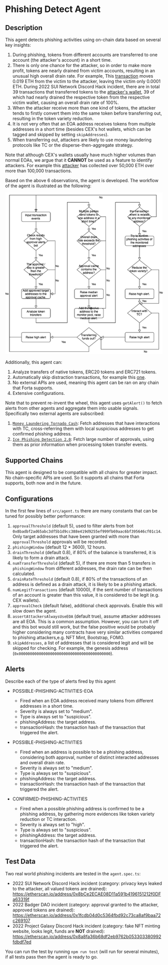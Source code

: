 # Phishing Detect Agent

## Description

This agent detects phishing activities using on-chain data based on several key insights:
1. During phishing, tokens from different accounts are transferred to one account (the attacker's account) in a short time.
2. There is only one chance for the attacker, so in order to make more profit, tokens are nearly drained from victim accounts, resulting in an unusual high overall drain rate. For example, This [transaction](https://etherscan.io/tx/0xc27078f9c169f314e9909c58207e0e42ac5b550d7c5147fae0fb90ad8f7bfbb2) moves 0.019 ETH from the victim to the attacker, leaving the victim only 0.0001 ETH. During 2022 SUI Network Discord Hack incident, there are in total 39 transactions that transferred tokens to the [attacker's wallet](https://etherscan.io/address/0x8bCe2ECAE08D11a591b4196151212f0DFa63319f), 39 of which had nearly drained the respective token from the respective victim wallet, causing an overall drain rate of 100%.
3. When the attacker receive more than one kind of tokens, the attacker tends to firstly convert them into the same token before transferring out, resulting in the token variety reduction.
4. It is not very often that an EOA address receives tokens from multiple addresses in a short time (besides CEX's hot wallets, which can be tagged and skipped by setting `skipAddresses`).
6. When transferring out, attackers are likely to use money laundering protocols like TC or the disperse-then-aggregate strategy.

Note that although CEX's wallets usually have much higher volumes than normal EOAs, we argue that it **CANNOT** be used as a feature to identify attackers. For example this [attacker](https://etherscan.io/address/0x0016c0d0343e8f2c3a7b6a51606b84b1545ec606) has collected over 50,000 ETH over more than 100,000 transactions.

Based on the above 6 observations, the agent is developed. The workflow of the agent is illustrated as the following:

![](./imgs/forta-phishing-detect.png)

Additionally, this agent can:
1. Analyze transfers of native tokens, ERC20 tokens and ERC721 tokens.
2. Automatically skip distraction transactions, for example this [one](https://etherscan.io/tx/0x21c11ac42d96c4fe922c5fc05aab0e94b772263b7e92ce7d8dfe3ff1795607fe).
3. No external APIs are used, meaning this agent can be ran on any chain that Forta supports.
4. Extensive configurations.

Note that to prevent re-invent the wheel, this agent uses `getAlert()` to fetch alerts from other agents and aggregate them into usable signals. Specifically two external agents are subscribed:
1. [`Money Laundering Tornado Cash`](https://explorer.forta.network/bot/0x4adff9a0ed29396d51ef3b16297070347aab25575f04a4e2bd62ec43ca4508d2): Fetch addresses that have interactions with TC, cross-referring them with local suspicious addresses to get confirmed phishing address.
2. [`Ice Phishing Detection 2.0`](https://explorer.forta.network/bot/0x8badbf2ad65abc3df5b1d9cc388e419d9255ef999fb69aac6bf395646cf01c14): Fetch large number of approvals, using them as prior information when processing token transfer events.

## Supported Chains

This agent is designed to be compatible with all chains for greater impact. No chain-specific APIs are used. So it supports all chains that Forta supports, both now and in the future.

## Configurations

In the first few lines of `src/agent.ts` there are many constants that can be tuned for possibly better performance:
1. `approvalThreshold` (default 5), used to filter alerts from bot `0x8badbf2ad65abc3df5b1d9cc388e419d9255ef999fb69aac6bf395646cf01c14`. Only target addresses that have been granted with more than `approvalThreshold` approvals will be recorded.
2. `phishingWindow` (default 12 * 3600), 12 hours.
3. `drainThreshold` (default 0.8), if 80% of the balance is transferred, it is likely to form a drain attack.
4. `numTransferThreshold` (default 5), if there are more than 5 transfers in `phishingWindow` from different addresses, the drain rate can be then calculated.
5. `drainRateThreshold` (default 0.8), if 80% of the transactions of an address is defined as a drain attack, it is likely to be a phishing attack.
6. `numLegitTransactions` (default 10000), if the sent number of transactions of an account is greater than this value, it is considered to be legit (e.g. CEX wallets).
7. `approvalCheck` (default false), additional check approvals. Enable this will slow down the agent.
8. `assertAttackersAlwaysUseEOA` (default true), assume attacker addresses are all EOA. This is a common assumption. However, you can turn it off and this bot would still work, but the false positive would be probably higher considering many contracts have very similar activities compared to phishing attackers,e.g. NFT Mint, Bootstrap, FOMO.
9. `skipAddresses`, a list of addresses that is considered legit and will be skipped for checking. For example, the genesis address (`0x00000000000000000000000000000000000000000`).

## Alerts

Describe each of the type of alerts fired by this agent

- POSSIBLE-PHISHING-ACTIVITIES-EOA
  - Fired when an EOA address received many tokens from different addresses in a short time.
  - Severity is always set to "medium".
  - Type is always set to "suspicious".
  - phishingAddress: the target address.
  - transactionHash: the transaction hash of the transaction that triggered the alert.

- POSSIBLE-PHISHING-ACTIVITIES
  - Fired when an address is possible to be a phishing address, considering both approval, number of distinct interacted addresses and overall drain rate.
  - Severity is always set to "medium".
  - Type is always set to "suspicious".
  - phishingAddress: the target address.
  - transactionHash: the transaction hash of the transaction that triggered the alert.

- CONFIRMED-PHISHING-ACTIVITIES
  - Fired when a possible phishing address is confirmed to be a phishing address, by gathering more evidences like token variety reduction or TC interaction.
  - Severity is always set to "high".
  - Type is always set to "suspicious".
  - phishingAddress: the target address.
  - transactionHash: the transaction hash of the transaction that triggered the alert.

## Test Data

Two real world phishing incidents are tested in the `agent.spec.ts`:

* 2022 SUI Network Discord Hack incident (category: privacy keys leaked to the attacker, all valued tokens are drained): https://etherscan.io/address/0x8bCe2ECAE08D11a591b4196151212f0DFa63319f
* 2022 Badger DAO incident (category: approval granted to the attacker, approved tokens are drained): https://etherscan.io/address/0x1fcdb04d0c5364fbd92c73ca8af9baa72c269107
* 2022 Project Galaxy Discord Hack incident (category: fake NFT minting website, looks legit, funds are **NOT** drained): https://etherscan.io/address/0x8a8fa36b68df2eb9762b053303380992fdbdf7ed

You can run the test by running `npm run test` (will run for several minutes), if all tests pass then the agent is ready to go.

